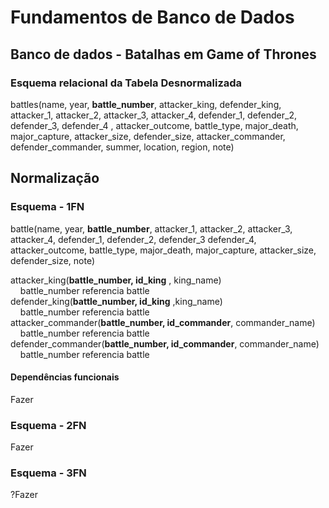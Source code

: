 <h1>Fundamentos de Banco de Dados</h1>
    <h2>Banco de dados - Batalhas em Game of Thrones</h2>

<h3>Esquema relacional da Tabela Desnormalizada</h3>
<p>
    battles(name, year, <strong>battle_number</strong>, attacker_king, defender_king, attacker_1, attacker_2, attacker_3, attacker_4, defender_1, defender_2, defender_3, defender_4 , attacker_outcome, battle_type, major_death, major_capture, attacker_size, defender_size, attacker_commander, defender_commander, summer, location, region, note)
</p>

<h2>Normalização</h2>
<h3>Esquema - 1FN</h3>
<p>  
battle(name, year, <strong>battle_number</strong>,  attacker_1, attacker_2, attacker_3, attacker_4, defender_1, defender_2, defender_3 defender_4, attacker_outcome, battle_type, major_death,  major_capture, attacker_size, defender_size, note)

attacker_king(__**battle_number, id_king**__</strong> , king_name)<br/>
&nbsp;&nbsp;&nbsp;&nbsp;battle_number referencia battle<br/>
defender_king(<strong>battle_number,  id_king</strong> ,king_name)<br/>
&nbsp;&nbsp;&nbsp;&nbsp;battle_number referencia battle<br/>
attacker_commander(<strong>battle_number, id_commander</strong>, commander_name)<br/>
&nbsp;&nbsp;&nbsp;&nbsp;battle_number referencia battle<br/>
defender_commander(<strong>battle_number, id_commander</strong>, commander_name)<br/>
&nbsp;&nbsp;&nbsp;&nbsp;battle_number referencia battle<br/>

</p>

<h4>Dependências funcionais</h4>
<p>Fazer</p>
<h3>Esquema - 2FN</h3>
<p> Fazer </p>

<h3>Esquema - 3FN </h3>
<p>?Fazer</p>
